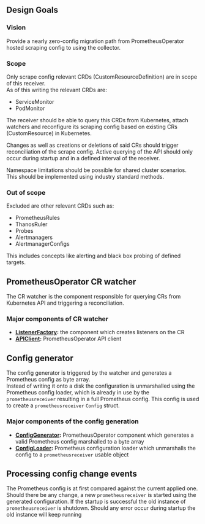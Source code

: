 ## Design Goals

### Vision
Provide a nearly zero-config migration path from PrometheusOperator hosted scraping config to using the collector.  

### Scope
Only scrape config relevant CRDs (CustomResourceDefinition) are in scope of this receiver.    
As of this writing the relevant CRDs are: 
- ServiceMonitor
- PodMonitor

The receiver should be able to query this CRDs from Kubernetes, attach watchers and reconfigure its scraping config 
based on existing CRs (CustomResource) in Kubernetes.

Changes as well as creations or deletions of said CRs should trigger reconciliation of the scrape config. 
Active querying of the API should only occur during startup and in a defined interval of the receiver. 

Namespace limitations should be possible for shared cluster scenarios.     
This should be implemented using industry standard methods. 


### Out of scope
Excluded are other relevant CRDs such as: 
- PrometheusRules
- ThanosRuler
- Probes
- Alertmanagers
- AlertmanagerConfigs

This includes concepts like alerting and black box probing of defined targets. 


## PrometheusOperator CR watcher
The CR watcher is the component responsible for querying CRs from Kubernetes API and triggering a reconciliation.

### Major components of CR watcher
- **[ListenerFactory](https://github.com/prometheus-operator/prometheus-operator/blob/main/pkg/informers/monitoring.go):**
  the component which creates listeners on the CR
- **[APIClient](https://github.com/prometheus-operator/prometheus-operator/tree/main/pkg/client):**
  PrometheusOperator API client

## Config generator
The config generator is triggered by the watcher and generates a Prometheus config as byte array.   
Instead of writing it onto a disk the configuration is unmarshalled using the Prometheus config loader, 
which is already in use by the `prometheusreceiver` resulting in a full Prometheus config. This config is 
used to create a `prometheusreceiver` `Config` struct.  

### Major components of the config generation
- **[ConfigGenerator](https://github.com/prometheus-operator/prometheus-operator/blob/main/pkg/prometheus/promcfg.go#L304):**
  PrometheusOperator component which generates a valid Prometheus config marshalled to a byte array
- **[ConfigLoader](https://github.com/prometheus/prometheus/blob/main/config/config.go#L68):**
  Prometheus configuration loader which unmarshalls the config to a `prometheusreceiver` usable object 


## Processing config change events
The Prometheus config is at first compared against the current applied one. Should there be any change, a new 
`prometheusreceiver` is started using the generated configuration. 
If the startup is successful the old instance of `prometheusreceiver` is shutdown. 
Should any error occur during startup the old instance will keep running

